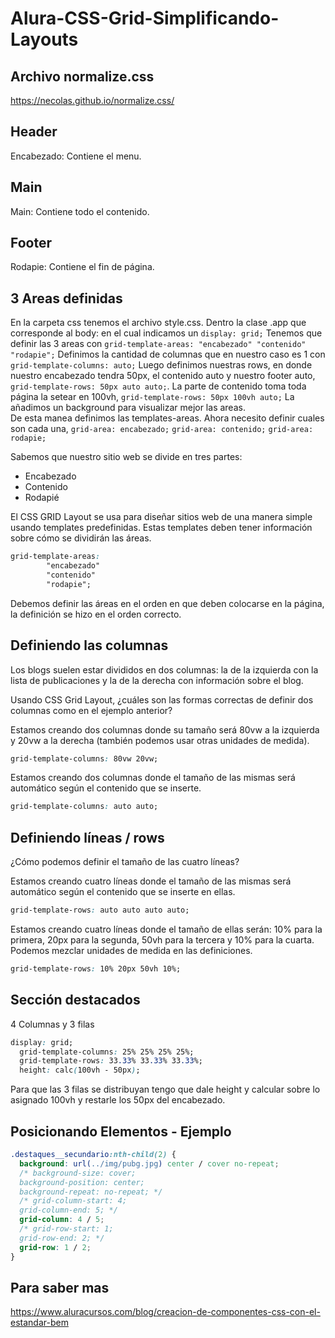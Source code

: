 # Alura-CSS-Grid-Simplificando-Layouts

## Archivo normalize.css

<https://necolas.github.io/normalize.css/>

## Header

Encabezado: Contiene el menu.

## Main

Main: Contiene todo el contenido.

## Footer

Rodapie: Contiene el fin de página.

## 3 Areas definidas

En la carpeta css tenemos el archivo style.css. Dentro la clase .app que corresponde al body: en el cual indicamos un ``display: grid;``
Tenemos que definir las 3 areas con ``grid-template-areas: "encabezado" "contenido" "rodapie";``
Definimos la cantidad de columnas que en nuestro caso es 1 con ``grid-template-columns: auto;``
Luego definimos nuestras rows, en donde nuestro encabezado tendra 50px, el contenido auto y nuestro footer auto, ``grid-template-rows: 50px auto auto;``. La parte de contenido toma toda página la setear en 100vh, ``grid-template-rows: 50px 100vh auto;``
La añadimos un background para visualizar mejor las areas.  
De esta manea definimos las templates-areas.
Ahora necesito definir cuales son cada una, ``grid-area: encabezado;`` ``grid-area: contenido;`` ``grid-area: rodapie;``  

Sabemos que nuestro sitio web se divide en tres partes:

* Encabezado
* Contenido
* Rodapié  

El CSS GRID Layout se usa para diseñar sitios web de una manera simple usando templates predefinidas. Estas templates deben tener información sobre cómo se dividirán las áreas.

```css
grid-template-areas:
        "encabezado"
        "contenido"
        "rodapie";
```  

Debemos definir las áreas en el orden en que deben colocarse en la página, la definición se hizo en el orden correcto.  

## Definiendo las columnas  

Los blogs suelen estar divididos en dos columnas: la de la izquierda con la lista de publicaciones y la de la derecha con información sobre el blog.

Usando CSS Grid Layout, ¿cuáles son las formas correctas de definir dos columnas como en el ejemplo anterior?  

Estamos creando dos columnas donde su tamaño será 80vw a la izquierda y 20vw a la derecha (también podemos usar otras unidades de medida).

```css
grid-template-columns: 80vw 20vw;
```

Estamos creando dos columnas donde el tamaño de las mismas será automático según el contenido que se inserte.

```css
grid-template-columns: auto auto;
```

## Definiendo líneas / rows

¿Cómo podemos definir el tamaño de las cuatro líneas?  

Estamos creando cuatro líneas donde el tamaño de las mismas será automático según el contenido que se inserte en ellas.

```css
grid-template-rows: auto auto auto auto;
```

Estamos creando cuatro líneas donde el tamaño de ellas serán: 10% para la primera, 20px para la segunda, 50vh para la tercera y 10% para la cuarta. Podemos mezclar unidades de medida en las definiciones.

```css
grid-template-rows: 10% 20px 50vh 10%;
```  

## Sección destacados

4 Columnas y 3 filas

```css
display: grid;
  grid-template-columns: 25% 25% 25% 25%;
  grid-template-rows: 33.33% 33.33% 33.33%;
  height: calc(100vh - 50px);
```

Para que las 3 filas se distribuyan tengo que dale height y calcular sobre lo asignado 100vh y restarle los 50px del encabezado.

## Posicionando Elementos - Ejemplo

```css
.destaques__secundario:nth-child(2) {
  background: url(../img/pubg.jpg) center / cover no-repeat;
  /* background-size: cover;
  background-position: center;
  background-repeat: no-repeat; */
  /* grid-column-start: 4;
  grid-column-end: 5; */
  grid-column: 4 / 5;
  /* grid-row-start: 1;
  grid-row-end: 2; */
  grid-row: 1 / 2;
}
```

## Para saber mas

<https://www.aluracursos.com/blog/creacion-de-componentes-css-con-el-estandar-bem>
